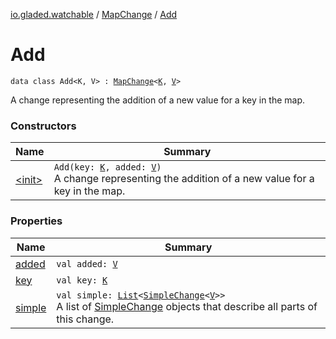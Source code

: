[io.gladed.watchable](../../index.md) / [MapChange](../index.md) / [Add](./index.md)

# Add

`data class Add<K, V> : `[`MapChange`](../index.md)`<`[`K`](index.md#K)`, `[`V`](index.md#V)`>`

A change representing the addition of a new value for a key in the map.

### Constructors

| Name | Summary |
|---|---|
| [&lt;init&gt;](-init-.md) | `Add(key: `[`K`](index.md#K)`, added: `[`V`](index.md#V)`)`<br>A change representing the addition of a new value for a key in the map. |

### Properties

| Name | Summary |
|---|---|
| [added](added.md) | `val added: `[`V`](index.md#V) |
| [key](key.md) | `val key: `[`K`](index.md#K) |
| [simple](simple.md) | `val simple: `[`List`](https://kotlinlang.org/api/latest/jvm/stdlib/kotlin.collections/-list/index.html)`<`[`SimpleChange`](../../-simple-change/index.md)`<`[`V`](index.md#V)`>>`<br>A list of [SimpleChange](../../-simple-change/index.md) objects that describe all parts of this change. |

